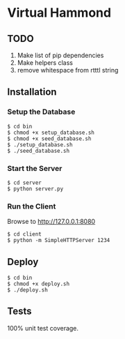 # Virtual Hammond

## TODO

1. Make list of pip dependencies
2. Make helpers class
3. remove whitespace from rtttl string

## Installation

### Setup the Database

```
$ cd bin
$ chmod +x setup_database.sh
$ chmod +x seed_database.sh
$ ./setup_database.sh
$ ./seed_database.sh
```

### Start the Server

```
$ cd server
$ python server.py
```

### Run the Client

Browse to http://127.0.0.1:8080

```shell
$ cd client
$ python -m SimpleHTTPServer 1234
```

## Deploy

```
$ cd bin
$ chmod +x deploy.sh
$ ./deploy.sh
```

## Tests

100% unit test coverage.
